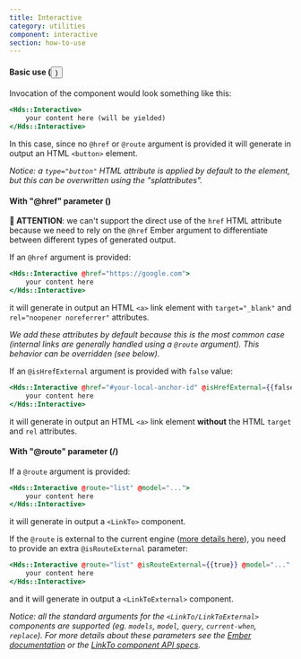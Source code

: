 ```yaml
---
title: Interactive
category: utilities
component: interactive
section: how-to-use
---
```


#### Basic use (<button>)

Invocation of the component would look something like this:

```handlebars
<Hds::Interactive>
    your content here (will be yielded)
</Hds::Interactive>
```

In this case, since no `@href` or `@route` argument is provided it will generate in output an HTML `<button>` element.

_Notice: a `type="button"` HTML attribute is applied by default to the element, but this can be overwritten using the "splattributes"._

#### With "@href" parameter (<a>)

**🚨 ATTENTION**: we can't support the direct use of the `href` HTML attribute because we need to rely on the `@href` Ember argument to differentiate between different types of generated output.

If an `@href` argument is provided:

```handlebars
<Hds::Interactive @href="https://google.com">
    your content here
</Hds::Interactive>
```

it will generate in output an HTML `<a>` link element with `target="_blank"` and `rel="noopener noreferrer"` attributes.

_We add these attributes by default because this is the most common case (internal links are generally handled using a `@route` argument). This behavior can be overridden (see below)._

If an `@isHrefExternal` argument is provided with `false` value:

```handlebars
<Hds::Interactive @href="#your-local-anchor-id" @isHrefExternal={{false}}>
    your content here
</Hds::Interactive>
```

it will generate in output an HTML `<a>` link element **without** the HTML `target` and `rel` attributes.

#### With "@route" parameter (<LinkTo>/<LinkToExternal>)

If a `@route` argument is provided:

```handlebars
<Hds::Interactive @route="list" @model="...">
    your content here
</Hds::Interactive>
```

it will generate in output a `<LinkTo>` component.

If the `@route` is external to the current engine ([more details here](https://ember-engines.com/docs/link-to-external)), you need to provide an extra `@isRouteExternal` parameter:

```handlebars
<Hds::Interactive @route="list" @isRouteExternal={{true}} @model="..." >
    your content here
</Hds::Interactive>
```

and it will generate in output a `<LinkToExternal>` component.

_Notice: all the standard arguments for the `<LinkTo/LinkToExternal>` components are supported (eg. `models`, `model`, `query`, `current-when`, `replace`). For more details about these parameters see the [Ember documentation](https://guides.emberjs.com/release/routing/linking-between-routes/#toc_the-linkto--component) or the [LinkTo component API specs](https://api.emberjs.com/ember/release/classes/Ember.Templates.components/methods/input?anchor=LinkTo)._